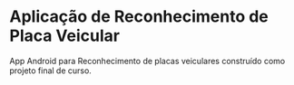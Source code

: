 # Aplicação de Reconhecimento de Placa Veicular

App Android para Reconhecimento de placas veiculares construído como projeto final de curso.
